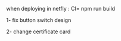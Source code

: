 when deploying in netfly :
CI= npm run build

1- fix button switch design

2- change certificate card

